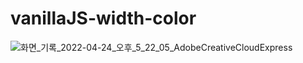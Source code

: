 # vanillaJS-width-color

![화면_기록_2022-04-24_오후_5_22_05_AdobeCreativeCloudExpress](https://user-images.githubusercontent.com/91870110/166110331-4a5a1436-0a9b-41d6-8f64-aa92b85e2b2e.gif)
